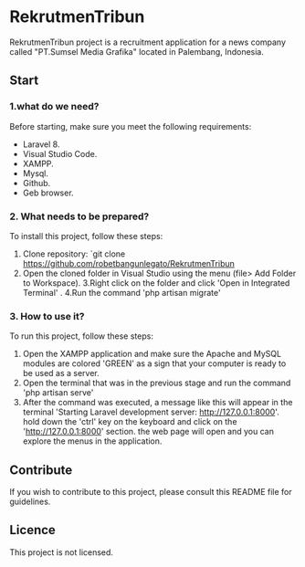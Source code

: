 # RekrutmenTribun
RekrutmenTribun project is a recruitment application for a news company called "PT.Sumsel Media Grafika" located in Palembang, Indonesia.

## Start

### 1.what do we need?

Before starting, make sure you meet the following requirements:

- Laravel 8.
- Visual Studio Code.
- XAMPP.
- Mysql.
- Github.
- Geb browser.

### 2. What needs to be prepared?
To install this project, follow these steps:

1. Clone repository: `git clone https://github.com/robetbangunlegato/RekrutmenTribun
2. Open the cloned folder in Visual Studio using the menu (file> Add Folder to Workspace).
3.Right click on the folder and click 'Open in Integrated Terminal' .
4.Run the command 'php artisan migrate'

### 3. How to use it?

To run this project, follow these steps:

1. Open the XAMPP application and make sure the Apache and MySQL modules are colored 'GREEN' as a sign that your computer is ready to be used as a server.
2. Open the terminal that was in the previous stage and run the command 'php artisan serve'
3. After the command was executed, a message like this will appear in the terminal 'Starting Laravel development server: http://127.0.0.1:8000'. hold down the 'ctrl' key on the keyboard and click on the 'http://127.0.0.1:8000' section. the web page will open and you can explore the menus in the application.

## Contribute

If you wish to contribute to this project, please consult this README file for guidelines.

## Licence

This project is not licensed.
